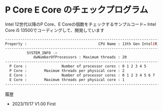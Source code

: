 # P Core E Core のチェックプログラム

Intel 12世代以降のP Core、E Coreの個数をチェックするサンプルコード~
Intel Core i5 13500でコーディングして、開発しています

```bash
------------------------------------------------------------------------------------------------
Property :                                 CPU Name : 13th Gen Intel(R) Core(TM) i5-13500
------------------------------------------------------------------------------------------------
          SYSTEM_INFO ->
             dwNumberOfProcessors : Maximum threads : 20
------------------------------------------------------------------------------------------------
  P Core :                Number of processor cores : 0 1 2 3 4 5
  P Core :        Maximum threads per physical core : 2
  E Core :                Number of processor cores : 0 1 2 3 4 5 6 7
  E Core :        Maximum threads per physical core : 1
------------------------------------------------------------------------------------------------
```

履歴<br>	
* 2023/11/17 V1.00 First<br>


